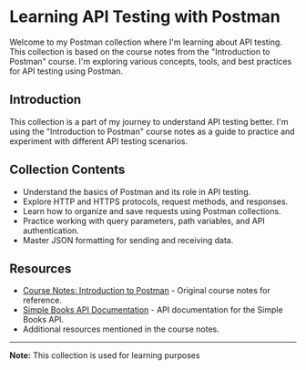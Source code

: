 # Learning API Testing with Postman

Welcome to my Postman collection where I'm learning about API testing. This collection is based on the course notes from the "Introduction to Postman" course. I'm exploring various concepts, tools, and best practices for API testing using Postman.

## Introduction

This collection is a part of my journey to understand API testing better. I'm using the "Introduction to Postman" course notes as a guide to practice and experiment with different API testing scenarios.

## Collection Contents

- Understand the basics of Postman and its role in API testing.
- Explore HTTP and HTTPS protocols, request methods, and responses.
- Learn how to organize and save requests using Postman collections.
- Practice working with query parameters, path variables, and API authentication.
- Master JSON formatting for sending and receiving data.

## Resources

- [Course Notes: Introduction to Postman](#) - Original course notes for reference.
- [Simple Books API Documentation](#) - API documentation for the Simple Books API.
- Additional resources mentioned in the course notes.

---

**Note:** This collection is used for learning purposes 
